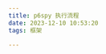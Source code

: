 ```yaml
---
title: p6spy 执行流程
date: 2023-12-10 10:53:20
tags: 框架

---
```

##
<!--stackedit_data:
eyJoaXN0b3J5IjpbLTcwNDYyODU4Niw1OTc0ODM0NjRdfQ==
-->